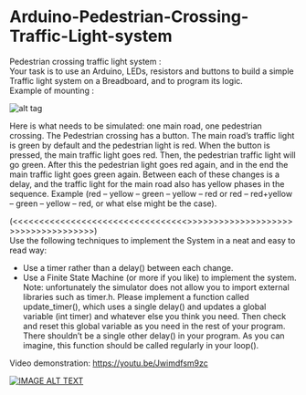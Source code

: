 # Arduino-Pedestrian-Crossing-Traffic-Light-system
Pedestrian crossing traffic light system : </br>
Your task is to use an Arduino, LEDs, resistors and buttons to build a simple Traffic light system on a Breadboard,
and to program its logic.</br>
Example of mounting :

![alt tag](http://osoyoo.com/wp-content/uploads/2014/12/ped_traffic_light.jpg)

Here is what needs to be simulated: one main road, one pedestrian crossing. The Pedestrian crossing has a button.
The main road’s traffic light is green by default and the pedestrian light is red. When the button is pressed, the main
traffic light goes red. Then, the pedestrian traffic light will go green.
After this the pedestrian light goes red again, and in the end the main traffic light goes green again.
Between each of these changes is a delay, and the traffic light for the main road also has yellow phases in the
sequence. Example (red – yellow – green – yellow – red or red – red+yellow – green – yellow – red, or what else might be the case).

(<<<<<<<<<<<<<<<<<<<<<<<<<<<<<<<<<>>>>>>>>>>>>>>>>>>>>>>>>>>>>>>>>>>>>) </br>
Use the following techniques to implement the System in a neat and easy to read way:
- Use a timer rather than a delay() between each change.
- Use a Finite State Machine (or more if you like) to implement the system.
Note: unfortunately the simulator does not allow you to import external libraries such as timer.h. Please implement a
function called update_timer(), which uses a single delay() and updates a global variable (int timer) and whatever else
you think you need. Then check and reset this global variable as you need in the rest of your program. There
shouldn’t be a single other delay() in your program. As you can imagine, this function should be called regularly in
your loop().


Video demonstration:
https://youtu.be/Jwimdfsm9zc

[![IMAGE ALT TEXT](https://i.ytimg.com/vi/Jwimdfsm9zc/mqdefault.jpg)](http://www.youtube.com/watch?v=Jwimdfsm9zc "Traffic system Light")
